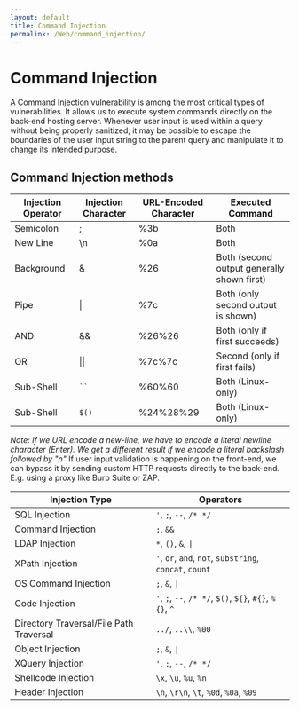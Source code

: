 ```yaml
---
layout: default
title: Command Injection
permalink: /Web/command_injection/
---
```


# Command Injection

A Command Injection vulnerability is among the most critical types of vulnerabilities. It allows us to execute system commands directly on the back-end hosting server. Whenever user input is used within a query without being properly sanitized, it may be possible to escape the boundaries of the user input string to the parent query and manipulate it to change its intended purpose.

## Command Injection methods

<table>
  <thead>
    <tr>
      <th>Injection Operator</th>
      <th>Injection Character</th>
      <th>URL-Encoded Character</th>
      <th>Executed Command</th>
    </tr>
  </thead>
  <tbody>
    <tr>
      <td>Semicolon</td>
      <td>;</td>
      <td>%3b</td>
      <td>Both</td>
    </tr>
    <tr>
      <td>New Line</td>
      <td>\n</td>
      <td>%0a</td>
      <td>Both</td>
    </tr>
    <tr>
      <td>Background</td>
      <td>&amp;</td>
      <td>%26</td>
      <td>Both (second output generally shown first)</td>
    </tr>
    <tr>
      <td>Pipe</td>
      <td>|</td>
      <td>%7c</td>
      <td>Both (only second output is shown)</td>
    </tr>
    <tr>
      <td>AND</td>
      <td>&amp;&amp;</td>
      <td>%26%26</td>
      <td>Both (only if first succeeds)</td>
    </tr>
    <tr>
      <td>OR</td>
      <td>||</td>
      <td>%7c%7c</td>
      <td>Second (only if first fails)</td>
    </tr>
    <tr>
      <td>Sub-Shell</td>
      <td><code>``</code></td>
      <td>%60%60</td>
      <td>Both (Linux-only)</td>
    </tr>
    <tr>
      <td>Sub-Shell</td>
      <td><code>$()</code></td>
      <td>%24%28%29</td>
      <td>Both (Linux-only)</td>
    </tr>
  </tbody>
</table>

*Note: If we URL encode a new-line, we have to encode a literal newline character (Enter). We get a different result if we encode a literal backslash followed by "n"*
If user input validation is happening on the front-end, we can bypass it by sending custom HTTP requests directly to the back-end. E.g. using a proxy like Burp Suite or ZAP.

<table>
  <thead>
    <tr>
      <th>Injection Type</th>
      <th>Operators</th>
    </tr>
  </thead>
  <tbody>
    <tr>
      <td>SQL Injection</td>
      <td><code>'</code>, <code>;</code>, <code>--</code>, <code>/* */</code></td>
    </tr>
    <tr>
      <td>Command Injection</td>
      <td><code>;</code>, <code>&amp;&amp;</code></td>
    </tr>
    <tr>
      <td>LDAP Injection</td>
      <td><code>*</code>, <code>()</code>, <code>&amp;</code>, <code>|</code></td>
    </tr>
    <tr>
      <td>XPath Injection</td>
      <td><code>'</code>, <code>or</code>, <code>and</code>, <code>not</code>, <code>substring</code>, <code>concat</code>, <code>count</code></td>
    </tr>
    <tr>
      <td>OS Command Injection</td>
      <td><code>;</code>, <code>&amp;</code>, <code>|</code></td>
    </tr>
    <tr>
      <td>Code Injection</td>
      <td><code>'</code>, <code>;</code>, <code>--</code>, <code>/* */</code>, <code>$()</code>, <code>${}</code>, <code>#{}</code>, <code>%{}</code>, <code>^</code></td>
    </tr>
    <tr>
      <td>Directory Traversal/File Path Traversal</td>
      <td><code>../</code>, <code>..\\</code>, <code>%00</code></td>
    </tr>
    <tr>
      <td>Object Injection</td>
      <td><code>;</code>, <code>&amp;</code>, <code>|</code></td>
    </tr>
    <tr>
      <td>XQuery Injection</td>
      <td><code>'</code>, <code>;</code>, <code>--</code>, <code>/* */</code></td>
    </tr>
    <tr>
      <td>Shellcode Injection</td>
      <td><code>\x</code>, <code>\u</code>, <code>%u</code>, <code>%n</code></td>
    </tr>
    <tr>
      <td>Header Injection</td>
      <td><code>\n</code>, <code>\r\n</code>, <code>\t</code>, <code>%0d</code>, <code>%0a</code>, <code>%09</code></td>
    </tr>
  </tbody>
</table>




